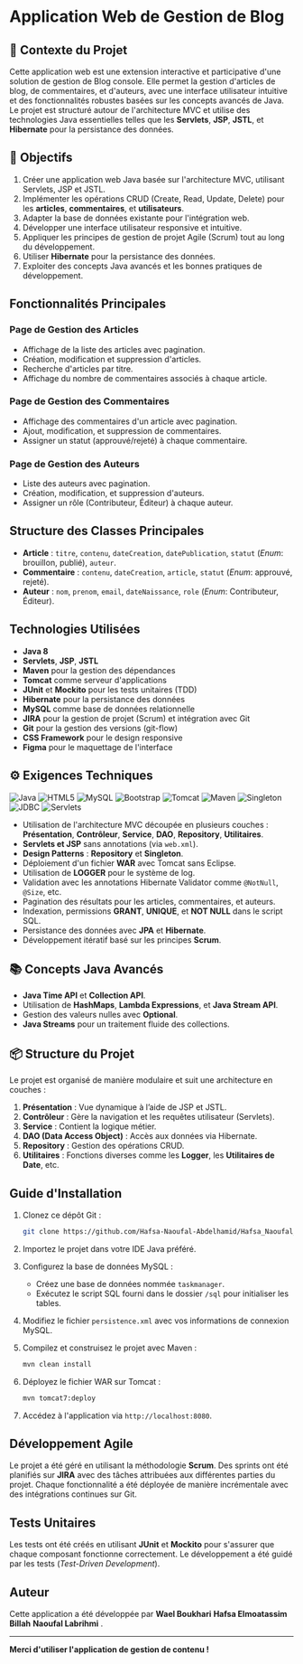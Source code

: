 # Application Web de Gestion de Blog

## 📜 Contexte du Projet

Cette application web est une extension interactive et participative d'une solution de gestion de Blog console. Elle permet la gestion d'articles de blog, de commentaires, et d'auteurs, avec une interface utilisateur intuitive et des fonctionnalités robustes basées sur les concepts avancés de Java. Le projet est structuré autour de l'architecture MVC et utilise des technologies Java essentielles telles que les **Servlets**, **JSP**, **JSTL**, et **Hibernate** pour la persistance des données.

## 🎯 Objectifs

1. Créer une application web Java basée sur l'architecture MVC, utilisant Servlets, JSP et JSTL.
2. Implémenter les opérations CRUD (Create, Read, Update, Delete) pour les **articles**, **commentaires**, et **utilisateurs**.
3. Adapter la base de données existante pour l'intégration web.
4. Développer une interface utilisateur responsive et intuitive.
5. Appliquer les principes de gestion de projet Agile (Scrum) tout au long du développement.
6. Utiliser **Hibernate** pour la persistance des données.
7. Exploiter des concepts Java avancés et les bonnes pratiques de développement.

## Fonctionnalités Principales

### Page de Gestion des Articles
- Affichage de la liste des articles avec pagination.
- Création, modification et suppression d'articles.
- Recherche d'articles par titre.
- Affichage du nombre de commentaires associés à chaque article.

### Page de Gestion des Commentaires
- Affichage des commentaires d'un article avec pagination.
- Ajout, modification, et suppression de commentaires.
- Assigner un statut (approuvé/rejeté) à chaque commentaire.

### Page de Gestion des Auteurs
- Liste des auteurs avec pagination.
- Création, modification, et suppression d'auteurs.
- Assigner un rôle (Contributeur, Éditeur) à chaque auteur.

## Structure des Classes Principales

- **Article** : `titre`, `contenu`, `dateCreation`, `datePublication`, `statut` (*Enum*: brouillon, publié), `auteur`.
- **Commentaire** : `contenu`, `dateCreation`, `article`, `statut` (*Enum*: approuvé, rejeté).
- **Auteur** : `nom`, `prenom`, `email`, `dateNaissance`, `role` (*Enum*: Contributeur, Éditeur).

## Technologies Utilisées

- **Java 8**
- **Servlets**, **JSP**, **JSTL**
- **Maven** pour la gestion des dépendances
- **Tomcat** comme serveur d'applications
- **JUnit** et **Mockito** pour les tests unitaires (TDD)
- **Hibernate** pour la persistance des données
- **MySQL** comme base de données relationnelle
- **JIRA** pour la gestion de projet (Scrum) et intégration avec Git
- **Git** pour la gestion des versions (git-flow)
- **CSS Framework** pour le design responsive
- **Figma** pour le maquettage de l'interface

## ⚙️ Exigences Techniques

![Java](https://img.shields.io/badge/Java-ED8B00?style=flat-square&logo=java&logoColor=white)
![HTML5](https://img.shields.io/badge/HTML5-E34F26?style=flat-square&logo=html5&logoColor=white)
![MySQL](https://img.shields.io/badge/MySQL-005E6C?style=flat-square&logo=mysql&logoColor=white)
![Bootstrap](https://img.shields.io/badge/Bootstrap-563D7C?style=flat-square&logo=bootstrap&logoColor=white)
![Tomcat](https://img.shields.io/badge/Apache%20Tomcat-F8DC75?style=flat-square&logo=apachetomcat&logoColor=black)
![Maven](https://img.shields.io/badge/Apache%20Maven-C71A36?style=flat-square&logo=apachemaven&logoColor=white)
![Singleton](https://img.shields.io/badge/Singleton-000000?style=flat-square&logo=github&logoColor=white)
![JDBC](https://img.shields.io/badge/JDBC-005E6C?style=flat-square&logo=mysql&logoColor=white)
![Servlets](https://img.shields.io/badge/Servlets-000000?style=flat-square&logo=java&logoColor=white)

- Utilisation de l'architecture MVC découpée en plusieurs couches : **Présentation**, **Contrôleur**, **Service**, **DAO**, **Repository**, **Utilitaires**.
- **Servlets et JSP** sans annotations (via `web.xml`).
- **Design Patterns** : **Repository** et **Singleton**.
- Déploiement d'un fichier **WAR** avec Tomcat sans Eclipse.
- Utilisation de **LOGGER** pour le système de log.
- Validation avec les annotations Hibernate Validator comme `@NotNull`, `@Size`, etc.
- Pagination des résultats pour les articles, commentaires, et auteurs.
- Indexation, permissions **GRANT**, **UNIQUE**, et **NOT NULL** dans le script SQL.
- Persistance des données avec **JPA** et **Hibernate**.
- Développement itératif basé sur les principes **Scrum**.

## 📚 Concepts Java Avancés

- **Java Time API** et **Collection API**.
- Utilisation de **HashMaps**, **Lambda Expressions**, et **Java Stream API**.
- Gestion des valeurs nulles avec **Optional**.
- **Java Streams** pour un traitement fluide des collections.

## 📦 Structure du Projet

Le projet est organisé de manière modulaire et suit une architecture en couches :

1. **Présentation** : Vue dynamique à l’aide de JSP et JSTL.
2. **Contrôleur** : Gère la navigation et les requêtes utilisateur (Servlets).
3. **Service** : Contient la logique métier.
4. **DAO (Data Access Object)** : Accès aux données via Hibernate.
5. **Repository** : Gestion des opérations CRUD.
6. **Utilitaires** : Fonctions diverses comme les **Logger**, les **Utilitaires de Date**, etc.

## Guide d'Installation

1. Clonez ce dépôt Git :
    ```bash
    git clone https://github.com/Hafsa-Naoufal-Abdelhamid/Hafsa_Naoufal_Wail_Sprint_2_B2_Blog.git
    ```

2. Importez le projet dans votre IDE Java préféré.

3. Configurez la base de données MySQL :
    - Créez une base de données nommée `taskmanager`.
    - Exécutez le script SQL fourni dans le dossier `/sql` pour initialiser les tables.

4. Modifiez le fichier `persistence.xml` avec vos informations de connexion MySQL.

5. Compilez et construisez le projet avec Maven :
    ```bash
    mvn clean install
    ```

6. Déployez le fichier WAR sur Tomcat :
    ```bash
    mvn tomcat7:deploy
    ```

7. Accédez à l'application via `http://localhost:8080`.

## Développement Agile

Le projet a été géré en utilisant la méthodologie **Scrum**. Des sprints ont été planifiés sur **JIRA** avec des tâches attribuées aux différentes parties du projet. Chaque fonctionnalité a été déployée de manière incrémentale avec des intégrations continues sur Git.

## Tests Unitaires

Les tests ont été créés en utilisant **JUnit** et **Mockito** pour s'assurer que chaque composant fonctionne correctement. Le développement a été guidé par les tests (*Test-Driven Development*).

## Auteur

Cette application a été développée par **Wael Boukhari** **Hafsa Elmoatassim Billah** **Naoufal Labrihmi** . 

---

**Merci d'utiliser l'application de gestion de contenu !**

